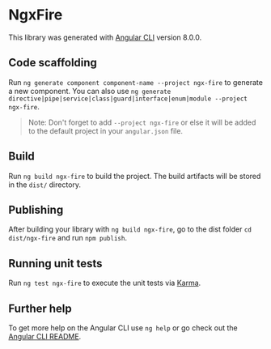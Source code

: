 # NgxFire

This library was generated with [Angular CLI](https://github.com/angular/angular-cli) version 8.0.0.

## Code scaffolding

Run `ng generate component component-name --project ngx-fire` to generate a new component. You can also use `ng generate directive|pipe|service|class|guard|interface|enum|module --project ngx-fire`.
> Note: Don't forget to add `--project ngx-fire` or else it will be added to the default project in your `angular.json` file. 

## Build

Run `ng build ngx-fire` to build the project. The build artifacts will be stored in the `dist/` directory.

## Publishing

After building your library with `ng build ngx-fire`, go to the dist folder `cd dist/ngx-fire` and run `npm publish`.

## Running unit tests

Run `ng test ngx-fire` to execute the unit tests via [Karma](https://karma-runner.github.io).

## Further help

To get more help on the Angular CLI use `ng help` or go check out the [Angular CLI README](https://github.com/angular/angular-cli/blob/master/README.md).
